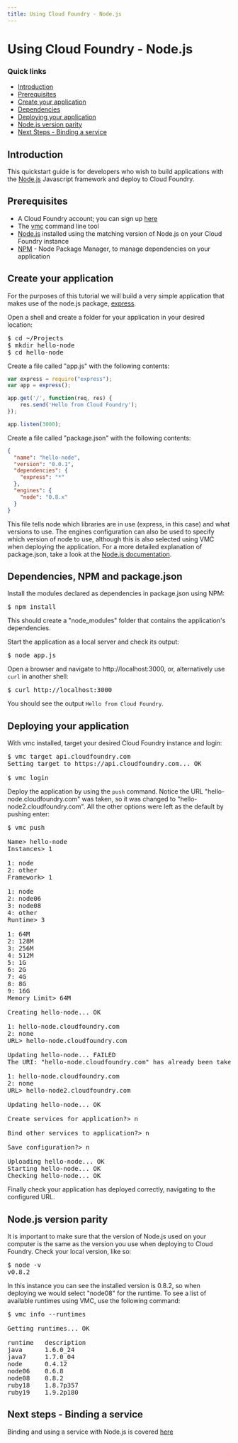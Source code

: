 ```yaml
---
title: Using Cloud Foundry - Node.js
---
```


# Using Cloud Foundry - Node.js

### Quick links ###
* [Introduction](#intro)
* [Prerequisites](#prerequisites)
* [Create your application](#create-your-app)
* [Dependencies](#dependencies)
* [Deploying your application](#deploy-your-app)
* [Node.js version parity](#checking-node-versions)
* [Next Steps - Binding a service](#next-steps)

## <a id='intro'></a>Introduction ##

This quickstart guide is for developers who wish to build applications with the [Node.js](http://www.nodejs.org) Javascript framework and deploy to Cloud Foundry.

## <a id='prerequisites'></a>Prerequisites ##

* A Cloud Foundry account; you can sign up [here](https://my.cloudfoundry.com/signup)
* The [vmc](../../managing-apps/vmc) command line tool 
* [Node.js](http://www.nodejs.org) installed using the matching version of Node.js on your Cloud Foundry instance
* [NPM](http://npmjs.org/) - Node Package Manager, to manage dependencies on your application

## <a id='create-your-app'></a>Create your application ##

For the purposes of this tutorial we will build a very simple application that makes use of the node.js package, [express](http://expressjs.com).

Open a shell and create a folder for your application in your desired location:

<pre class="terminal">
$ cd ~/Projects
$ mkdir hello-node
$ cd hello-node
</pre>

Create a file called "app.js" with the following contents:

```javascript
var express = require("express");
var app = express();

app.get('/', function(req, res) {
    res.send('Hello from Cloud Foundry');
});

app.listen(3000);
```

Create a file called "package.json" with the following contents:

```json
{
  "name": "hello-node",
  "version": "0.0.1",
  "dependencies": {
    "express": "*"
  },
  "engines": {
    "node": "0.8.x"
  }
}
```

This file tells node which libraries are in use (express, in this case) and what versions to use. The engines configuration can also be used to specify which version of node to use, although this is also selected using VMC when deploying the application. For a more detailed explanation of package.json, take a look at the [Node.js documentation](https://npmjs.org/doc/json.html).

## <a id='dependencies'></a>Dependencies, NPM and package.json ##

Install the modules declared as dependencies in package.json using NPM:

<pre class="terminal">
$ npm install
</pre>

This should create a "node_modules" folder that contains the application's dependencies.

Start the application as a local server and check its output:

<pre class="terminal">
$ node app.js
</pre>

Open a browser and navigate to http://localhost:3000, or, alternatively use `curl` in another shell:

<pre class="terminal">
$ curl http://localhost:3000
</pre>

You should see the output `Hello from Cloud Foundry`.

## <a id='deploy-your-app'></a>Deploying your application ##

With vmc installed, target your desired Cloud Foundry instance and login:

<pre class="terminal">
$ vmc target api.cloudfoundry.com
Setting target to https://api.cloudfoundry.com... OK

$ vmc login
</pre>

Deploy the application by using the `push` command. Notice the URL "hello-node.cloudfoundry.com" was taken, so it was changed to "hello-node2.cloudfoundry.com".
All the other options were left as the default by pushing enter:

<pre class="terminal">
$ vmc push

Name> hello-node
Instances> 1

1: node
2: other
Framework> 1   

1: node
2: node06
3: node08
4: other
Runtime> 3

1: 64M
2: 128M
3: 256M
4: 512M
5: 1G
6: 2G
7: 4G
8: 8G
9: 16G
Memory Limit> 64M

Creating hello-node... OK

1: hello-node.cloudfoundry.com
2: none
URL> hello-node.cloudfoundry.com

Updating hello-node... FAILED
The URI: "hello-node.cloudfoundry.com" has already been taken or reserved

1: hello-node.cloudfoundry.com
2: none
URL> hello-node2.cloudfoundry.com

Updating hello-node... OK

Create services for application?> n

Bind other services to application?> n

Save configuration?> n

Uploading hello-node... OK
Starting hello-node... OK
Checking hello-node... OK
</pre>

Finally check your application has deployed correctly, navigating to the configured URL.

## <a id='checking-node-versions'></a>Node.js version parity ##

It is important to make sure that the version of Node.js used on your computer is the same as the version you use when deploying to Cloud Foundry. Check your local version, like so:

<pre class="terminal">
$ node -v
v0.8.2
</pre>

In this instance you can see the installed version is 0.8.2, so when deploying we would select "node08" for the runtime. To see a list of available runtimes using VMC, use the following command:

<pre class="terminal">
$ vmc info --runtimes

Getting runtimes... OK

runtime   description
java      1.6.0_24   
java7     1.7.0_04   
node      0.4.12     
node06    0.6.8      
node08    0.8.2      
ruby18    1.8.7p357  
ruby19    1.9.2p180  
</pre>

## <a id='next-steps'></a>Next steps - Binding a service ##

Binding and using a service with Node.js is covered [here](./services.html)
